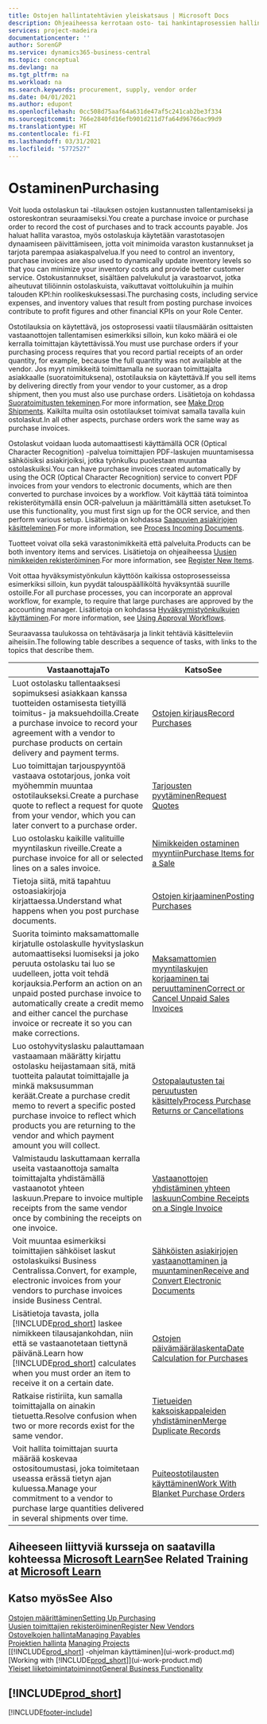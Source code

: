 ```yaml
---
title: Ostojen hallintatehtävien yleiskatsaus | Microsoft Docs
description: Ohjeaiheessa kerrotaan osto- tai hankintaprosessien hallinnasta ja selitetään muun muassa ostolaskujen ja -tilausten käyttöä.
services: project-madeira
documentationcenter: ''
author: SorenGP
ms.service: dynamics365-business-central
ms.topic: conceptual
ms.devlang: na
ms.tgt_pltfrm: na
ms.workload: na
ms.search.keywords: procurement, supply, vendor order
ms.date: 04/01/2021
ms.author: edupont
ms.openlocfilehash: 0cc508d75aaf64a631de47af5c241cab2be3f334
ms.sourcegitcommit: 766e2840fd16efb901d211d7fa64d96766ac99d9
ms.translationtype: HT
ms.contentlocale: fi-FI
ms.lasthandoff: 03/31/2021
ms.locfileid: "5772527"
---
```

# <a name="purchasing"></a><span data-ttu-id="3c2a6-103">Ostaminen</span><span class="sxs-lookup"><span data-stu-id="3c2a6-103">Purchasing</span></span>
<span data-ttu-id="3c2a6-104">Voit luoda ostolaskun tai -tilauksen ostojen kustannusten tallentamiseksi ja ostoreskontran seuraamiseksi.</span><span class="sxs-lookup"><span data-stu-id="3c2a6-104">You create a purchase invoice or purchase order to record the cost of purchases and to track accounts payable.</span></span> <span data-ttu-id="3c2a6-105">Jos haluat hallita varastoa, myös ostolaskuja käytetään varastotasojen dynaamiseen päivittämiseen, jotta voit minimoida varaston kustannukset ja tarjota parempaa asiakaspalvelua.</span><span class="sxs-lookup"><span data-stu-id="3c2a6-105">If you need to control an inventory, purchase invoices are also used to dynamically update inventory levels so that you can minimize your inventory costs and provide better customer service.</span></span> <span data-ttu-id="3c2a6-106">Ostokustannukset, sisältäen palvelukulut ja varastoarvot, jotka aiheutuvat tiliöinnin ostolaskuista, vaikuttavat voittolukuihin ja muihin talouden KPI:hin roolikeskuksessasi.</span><span class="sxs-lookup"><span data-stu-id="3c2a6-106">The purchasing costs, including service expenses, and inventory values that result from posting purchase invoices contribute to profit figures and other financial KPIs on your Role Center.</span></span>

<span data-ttu-id="3c2a6-107">Ostotilauksia on käytettävä, jos ostoprosessi vaatii tilausmäärän osittaisten vastaanottojen tallentamisen esimerkiksi silloin, kun koko määrä ei ole kerralla toimittajan käytettävissä.</span><span class="sxs-lookup"><span data-stu-id="3c2a6-107">You must use purchase orders if your purchasing process requires that you record partial receipts of an order quantity, for example, because the full quantity was not available at the vendor.</span></span> <span data-ttu-id="3c2a6-108">Jos myyt nimikkeitä toimittamalla ne suoraan toimittajalta asiakkaalle (suoratoimituksena), ostotilauksia on käytettävä.</span><span class="sxs-lookup"><span data-stu-id="3c2a6-108">If you sell items by delivering directly from your vendor to your customer, as a drop shipment, then you must also use purchase orders.</span></span> <span data-ttu-id="3c2a6-109">Lisätietoja on kohdassa [Suoratoimitusten tekeminen](sales-how-drop-shipment.md).</span><span class="sxs-lookup"><span data-stu-id="3c2a6-109">For more information, see [Make Drop Shipments](sales-how-drop-shipment.md).</span></span> <span data-ttu-id="3c2a6-110">Kaikilta muilta osin ostotilaukset toimivat samalla tavalla kuin ostolaskut.</span><span class="sxs-lookup"><span data-stu-id="3c2a6-110">In all other aspects, purchase orders work the same way as purchase invoices.</span></span>

<span data-ttu-id="3c2a6-111">Ostolaskut voidaan luoda automaattisesti käyttämällä OCR (Optical Character Recognition) -palvelua toimittajien PDF-laskujen muuntamisessa sähköisiksi asiakirjoiksi, jotka työnkulku puolestaan muuntaa ostolaskuiksi.</span><span class="sxs-lookup"><span data-stu-id="3c2a6-111">You can have purchase invoices created automatically by using the OCR (Optical Character Recognition) service to convert PDF invoices from your vendors to electronic documents, which are then converted to purchase invoices by a workflow.</span></span> <span data-ttu-id="3c2a6-112">Voit käyttää tätä toimintoa rekisteröitymällä ensin OCR-palveluun ja määrittämällä sitten asetukset.</span><span class="sxs-lookup"><span data-stu-id="3c2a6-112">To use this functionality, you must first sign up for the OCR service, and then perform various setup.</span></span> <span data-ttu-id="3c2a6-113">Lisätietoja on kohdassa [Saapuvien asiakirjojen käsitteleminen](across-process-income-documents.md).</span><span class="sxs-lookup"><span data-stu-id="3c2a6-113">For more information, see [Process Incoming Documents](across-process-income-documents.md).</span></span>      

<span data-ttu-id="3c2a6-114">Tuotteet voivat olla sekä varastonimikkeitä että palveluita.</span><span class="sxs-lookup"><span data-stu-id="3c2a6-114">Products can be both inventory items and services.</span></span> <span data-ttu-id="3c2a6-115">Lisätietoja on ohjeaiheessa [Uusien nimikkeiden rekisteröiminen](inventory-how-register-new-items.md).</span><span class="sxs-lookup"><span data-stu-id="3c2a6-115">For more information, see [Register New Items](inventory-how-register-new-items.md).</span></span>

<span data-ttu-id="3c2a6-116">Voit ottaa hyväksymistyönkulun käyttöön kaikissa ostoprosesseissa esimerkiksi silloin, kun pyydät talouspäälliköltä hyväksyntää suurille ostoille.</span><span class="sxs-lookup"><span data-stu-id="3c2a6-116">For all purchase processes, you can incorporate an approval workflow, for example, to require that large purchases are approved by the accounting manager.</span></span> <span data-ttu-id="3c2a6-117">Lisätietoja on kohdassa [Hyväksymistyönkulkujen käyttäminen](across-how-use-approval-workflows.md).</span><span class="sxs-lookup"><span data-stu-id="3c2a6-117">For more information, see [Using Approval Workflows](across-how-use-approval-workflows.md).</span></span>

<span data-ttu-id="3c2a6-118">Seuraavassa taulukossa on tehtäväsarja ja linkit tehtäviä käsitteleviin aiheisiin.</span><span class="sxs-lookup"><span data-stu-id="3c2a6-118">The following table describes a sequence of tasks, with links to the topics that describe them.</span></span>

| <span data-ttu-id="3c2a6-119">Vastaanottaja</span><span class="sxs-lookup"><span data-stu-id="3c2a6-119">To</span></span> | <span data-ttu-id="3c2a6-120">Katso</span><span class="sxs-lookup"><span data-stu-id="3c2a6-120">See</span></span> |
| --- | --- |
| <span data-ttu-id="3c2a6-121">Luot ostolasku tallentaaksesi sopimuksesi asiakkaan kanssa tuotteiden ostamisesta tietyillä toimitus- ja maksuehdoilla.</span><span class="sxs-lookup"><span data-stu-id="3c2a6-121">Create a purchase invoice to record your agreement with a vendor to purchase products on certain delivery and payment terms.</span></span> |[<span data-ttu-id="3c2a6-122">Ostojen kirjaus</span><span class="sxs-lookup"><span data-stu-id="3c2a6-122">Record Purchases</span></span>](purchasing-how-record-purchases.md) |
|<span data-ttu-id="3c2a6-123">Luo toimittajan tarjouspyyntöä vastaava ostotarjous, jonka voit myöhemmin muuntaa ostotilaukseksi.</span><span class="sxs-lookup"><span data-stu-id="3c2a6-123">Create a purchase quote to reflect a request for quote from your vendor, which you can later convert to a purchase order.</span></span>|[<span data-ttu-id="3c2a6-124">Tarjousten pyytäminen</span><span class="sxs-lookup"><span data-stu-id="3c2a6-124">Request Quotes</span></span>](purchasing-how-request-quotes.md)|
| <span data-ttu-id="3c2a6-125">Luo ostolasku kaikille valituille myyntilaskun riveille.</span><span class="sxs-lookup"><span data-stu-id="3c2a6-125">Create a purchase invoice for all or selected lines on a sales invoice.</span></span> |[<span data-ttu-id="3c2a6-126">Nimikkeiden ostaminen myyntiin</span><span class="sxs-lookup"><span data-stu-id="3c2a6-126">Purchase Items for a Sale</span></span>](purchasing-how-purchase-products-sale.md) |
|<span data-ttu-id="3c2a6-127">Tietoja siitä, mitä tapahtuu ostoasiakirjoja kirjattaessa.</span><span class="sxs-lookup"><span data-stu-id="3c2a6-127">Understand what happens when you post purchase documents.</span></span>|[<span data-ttu-id="3c2a6-128">Ostojen kirjaaminen</span><span class="sxs-lookup"><span data-stu-id="3c2a6-128">Posting Purchases</span></span>](ui-post-purchases.md)|
| <span data-ttu-id="3c2a6-129">Suorita toiminto maksamattomalle kirjatulle ostolaskulle hyvityslaskun automaattiseksi luomiseksi ja joko peruuta ostolasku tai luo se uudelleen, jotta voit tehdä korjauksia.</span><span class="sxs-lookup"><span data-stu-id="3c2a6-129">Perform an action on an unpaid posted purchase invoice to automatically create a credit memo and either cancel the purchase invoice or recreate it so you can make corrections.</span></span> |[<span data-ttu-id="3c2a6-130">Maksamattomien myyntilaskujen korjaaminen tai peruuttaminen</span><span class="sxs-lookup"><span data-stu-id="3c2a6-130">Correct or Cancel Unpaid Sales Invoices</span></span>](purchasing-how-correct-cancel-unpaid-purchase-invoices.md) |
| <span data-ttu-id="3c2a6-131">Luo ostohyvityslasku palauttamaan vastaamaan määrätty kirjattu ostolasku heijastamaan sitä, mitä tuotteita palautat toimittajalle ja minkä maksusumman keräät.</span><span class="sxs-lookup"><span data-stu-id="3c2a6-131">Create a purchase credit memo to revert a specific posted purchase invoice to reflect which products you are returning to the vendor and which payment amount you will collect.</span></span> |[<span data-ttu-id="3c2a6-132">Ostopalautusten tai peruutusten käsittely</span><span class="sxs-lookup"><span data-stu-id="3c2a6-132">Process Purchase Returns or Cancellations</span></span>](purchasing-how-register-new-vendors.md) |
|<span data-ttu-id="3c2a6-133">Valmistaudu laskuttamaan kerralla useita vastaanottoja samalta toimittajalta yhdistämällä vastaanotot yhteen laskuun.</span><span class="sxs-lookup"><span data-stu-id="3c2a6-133">Prepare to invoice multiple receipts from the same vendor once by combining the receipts on one invoice.</span></span>|[<span data-ttu-id="3c2a6-134">Vastaanottojen yhdistäminen yhteen laskuun</span><span class="sxs-lookup"><span data-stu-id="3c2a6-134">Combine Receipts on a Single Invoice</span></span>](purchasing-how-to-combine-receipts.md)|
|<span data-ttu-id="3c2a6-135">Voit muuntaa esimerkiksi toimittajien sähköiset laskut ostolaskuiksi Business Centralissa.</span><span class="sxs-lookup"><span data-stu-id="3c2a6-135">Convert, for example, electronic invoices from your vendors to purchase invoices inside Business Central.</span></span>|[<span data-ttu-id="3c2a6-136">Sähköisten asiakirjojen vastaanottaminen ja muuntaminen</span><span class="sxs-lookup"><span data-stu-id="3c2a6-136">Receive and Convert Electronic Documents</span></span>](purchasing-how-to-receive-and-convert-electronic-documents.md)|
| <span data-ttu-id="3c2a6-137">Lisätietoja tavasta, jolla [!INCLUDE[prod_short](includes/prod_short.md)] laskee nimikkeen tilausajankohdan, niin että se vastaanotetaan tiettynä päivänä.</span><span class="sxs-lookup"><span data-stu-id="3c2a6-137">Learn how [!INCLUDE[prod_short](includes/prod_short.md)] calculates when you must order an item to receive it on a certain date.</span></span>|[<span data-ttu-id="3c2a6-138">Ostojen päivämäärälaskenta</span><span class="sxs-lookup"><span data-stu-id="3c2a6-138">Date Calculation for Purchases</span></span>](purchasing-date-calculation-for-purchases.md)|
|<span data-ttu-id="3c2a6-139">Ratkaise ristiriita, kun samalla toimittajalla on ainakin tietuetta.</span><span class="sxs-lookup"><span data-stu-id="3c2a6-139">Resolve confusion when two or more records exist for the same vendor.</span></span>|[<span data-ttu-id="3c2a6-140">Tietueiden kaksoiskappaleiden yhdistäminen</span><span class="sxs-lookup"><span data-stu-id="3c2a6-140">Merge Duplicate Records</span></span>](sales-how-merge-duplicate-records.md)|
|<span data-ttu-id="3c2a6-141">Voit hallita toimittajan suurta määrää koskevaa ostositoumustasi, joka toimitetaan useassa erässä tietyn ajan kuluessa.</span><span class="sxs-lookup"><span data-stu-id="3c2a6-141">Manage your commitment to a vendor to purchase large quantities delivered in several shipments over time.</span></span>|[<span data-ttu-id="3c2a6-142">Puiteostotilausten käyttäminen</span><span class="sxs-lookup"><span data-stu-id="3c2a6-142">Work With Blanket Purchase Orders</span></span>](sales-how-to-create-blanket-sales-orders.md)|

## <a name="see-related-training-at-microsoft-learn"></a><span data-ttu-id="3c2a6-143">Aiheeseen liittyviä kursseja on saatavilla kohteessa [Microsoft Learn](/learn/paths/purchase-items-services-dynamics-365-business-central/)</span><span class="sxs-lookup"><span data-stu-id="3c2a6-143">See Related Training at [Microsoft Learn](/learn/paths/purchase-items-services-dynamics-365-business-central/)</span></span>

## <a name="see-also"></a><span data-ttu-id="3c2a6-144">Katso myös</span><span class="sxs-lookup"><span data-stu-id="3c2a6-144">See Also</span></span>
[<span data-ttu-id="3c2a6-145">Ostojen määrittäminen</span><span class="sxs-lookup"><span data-stu-id="3c2a6-145">Setting Up Purchasing</span></span>](purchasing-setup-purchasing.md)  
[<span data-ttu-id="3c2a6-146">Uusien toimittajien rekisteröiminen</span><span class="sxs-lookup"><span data-stu-id="3c2a6-146">Register New Vendors</span></span>](purchasing-how-register-new-vendors.md)  
[<span data-ttu-id="3c2a6-147">Ostovelkojen hallinta</span><span class="sxs-lookup"><span data-stu-id="3c2a6-147">Managing Payables</span></span>](payables-manage-payables.md)  
<span data-ttu-id="3c2a6-148">[Projektien hallinta](projects-manage-projects.md)  </span><span class="sxs-lookup"><span data-stu-id="3c2a6-148">[Managing Projects](projects-manage-projects.md)  </span></span>  
<span data-ttu-id="3c2a6-149">[[!INCLUDE[prod_short](includes/prod_short.md)] -ohjelman käyttäminen](ui-work-product.md)</span><span class="sxs-lookup"><span data-stu-id="3c2a6-149">[Working with [!INCLUDE[prod_short](includes/prod_short.md)]](ui-work-product.md)</span></span>  
[<span data-ttu-id="3c2a6-150">Yleiset liiketoimintatoiminnot</span><span class="sxs-lookup"><span data-stu-id="3c2a6-150">General Business Functionality</span></span>](ui-across-business-areas.md)

## [!INCLUDE[prod_short](includes/free_trial_md.md)]  


[!INCLUDE[footer-include](includes/footer-banner.md)]